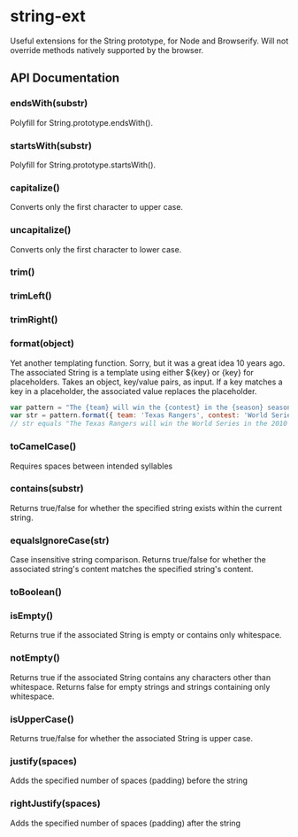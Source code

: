 # string-ext
Useful extensions for the String prototype, for Node and Browserify.  Will not override methods natively supported by the browser.

## API Documentation
### endsWith(substr)
Polyfill for String.prototype.endsWith().

### startsWith(substr)
Polyfill for String.prototype.startsWith().

### capitalize()
Converts only the first character to upper case.

### uncapitalize()
Converts only the first character to lower case.

### trim()

### trimLeft()

### trimRight()

### format(object)
Yet another templating function.  Sorry, but it was a great idea 10 years ago.  The associated String is a
template using either ${key} or {key} for placeholders.  Takes an object, key/value pairs, as input.  If a key
matches a key in a placeholder, the associated value replaces the placeholder.

```javascript
var pattern = "The {team} will win the {contest} in the {season} season.";
var str = pattern.format({ team: 'Texas Rangers', contest: 'World Series', season: 2010});  
// str equals "The Texas Rangers will win the World Series in the 2010 season.".

```

### toCamelCase()
Requires spaces between intended syllables

### contains(substr)
Returns true/false for whether the specified string exists within the current string.

### equalsIgnoreCase(str)
Case insensitive string comparison.   Returns true/false for whether the associated string's 
content matches the specified string's content.

### toBoolean()

### isEmpty()
Returns true if the associated String is empty or contains only whitespace. 

### notEmpty()
Returns true if the associated String contains any characters other than whitespace.  Returns false for empty strings
and strings containing only whitespace.

### isUpperCase()
Returns true/false for whether the associated String is upper case.

### justify(spaces)
Adds the specified number of spaces (padding) before the string

### rightJustify(spaces)
Adds the specified number of spaces (padding) after the string


